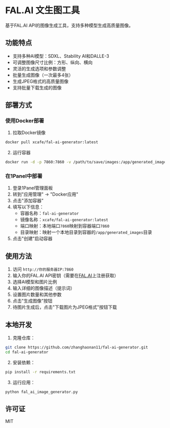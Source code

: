 # FAL.AI 文生图工具

基于FAL.AI API的图像生成工具，支持多种模型生成高质量图像。

## 功能特点

- 支持多种AI模型：SDXL、Stability AI和DALLE-3
- 可调整图像尺寸比例：方形、纵向、横向
- 灵活的生成选项和参数调整
- 批量生成图像（一次最多4张）
- 生成JPEG格式的高质量图像
- 支持批量下载生成的图像

## 部署方式

### 使用Docker部署

1. 拉取Docker镜像
```bash
docker pull xcafe/fal-ai-generator:latest
```

2. 运行容器
```bash
docker run -d -p 7860:7860 -v /path/to/save/images:/app/generated_images xcafe/fal-ai-generator:latest
```

### 在1Panel中部署

1. 登录1Panel管理面板
2. 转到"应用管理" -> "Docker应用"
3. 点击"添加容器"
4. 填写以下信息：
   - 容器名称：`fal-ai-generator`
   - 镜像名称：`xcafe/fal-ai-generator:latest`
   - 端口映射：本地端口`7860`映射到容器端口`7860`
   - 目录映射：映射一个本地目录到容器的`/app/generated_images`目录
5. 点击"创建"启动容器

## 使用方法

1. 访问 `http://你的服务器IP:7860`
2. 输入你的FAL.AI API密钥（需要在[FAL.AI](https://fal.ai)上注册获取）
3. 选择AI模型和图片比例
4. 输入详细的图像描述（提示词）
5. 设置图片数量和其他参数
6. 点击"生成图像"按钮
7. 待图片生成后，点击"下载图片为JPEG格式"按钮下载

## 本地开发

1. 克隆仓库：
```bash
git clone https://github.com/zhanghaonan11/fal-ai-generator.git
cd fal-ai-generator
```

2. 安装依赖：
```bash
pip install -r requirements.txt
```

3. 运行应用：
```bash
python fal_ai_image_generator.py
```

## 许可证

MIT 